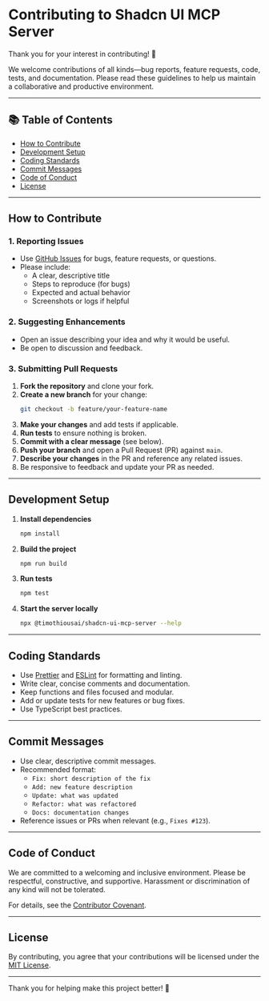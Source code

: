 # Contributing to Shadcn UI MCP Server

Thank you for your interest in contributing! 🎉

We welcome contributions of all kinds—bug reports, feature requests, code, tests, and documentation. Please read these guidelines to help us maintain a collaborative and productive environment.

---

## 📚 Table of Contents
- [How to Contribute](#how-to-contribute)
- [Development Setup](#development-setup)
- [Coding Standards](#coding-standards)
- [Commit Messages](#commit-messages)
- [Code of Conduct](#code-of-conduct)
- [License](#license)

---

## How to Contribute

### 1. Reporting Issues
- Use [GitHub Issues](https://github.com/TimothiousAI/Shadcn-UI-MCP/issues) for bugs, feature requests, or questions.
- Please include:
  - A clear, descriptive title
  - Steps to reproduce (for bugs)
  - Expected and actual behavior
  - Screenshots or logs if helpful

### 2. Suggesting Enhancements
- Open an issue describing your idea and why it would be useful.
- Be open to discussion and feedback.

### 3. Submitting Pull Requests
1. **Fork the repository** and clone your fork.
2. **Create a new branch** for your change:
   ```bash
   git checkout -b feature/your-feature-name
   ```
3. **Make your changes** and add tests if applicable.
4. **Run tests** to ensure nothing is broken.
5. **Commit with a clear message** (see below).
6. **Push your branch** and open a Pull Request (PR) against `main`.
7. **Describe your changes** in the PR and reference any related issues.
8. Be responsive to feedback and update your PR as needed.

---

## Development Setup

1. **Install dependencies**
   ```bash
   npm install
   ```
2. **Build the project**
   ```bash
   npm run build
   ```
3. **Run tests**
   ```bash
   npm test
   ```
4. **Start the server locally**
   ```bash
   npx @timothiousai/shadcn-ui-mcp-server --help
   ```

---

## Coding Standards
- Use [Prettier](https://prettier.io/) and [ESLint](https://eslint.org/) for formatting and linting.
- Write clear, concise comments and documentation.
- Keep functions and files focused and modular.
- Add or update tests for new features or bug fixes.
- Use TypeScript best practices.

---

## Commit Messages
- Use clear, descriptive commit messages.
- Recommended format:
  - `Fix: short description of the fix`
  - `Add: new feature description`
  - `Update: what was updated`
  - `Refactor: what was refactored`
  - `Docs: documentation changes`
- Reference issues or PRs when relevant (e.g., `Fixes #123`).

---

## Code of Conduct

We are committed to a welcoming and inclusive environment. Please be respectful, constructive, and supportive. Harassment or discrimination of any kind will not be tolerated.

For details, see the [Contributor Covenant](https://www.contributor-covenant.org/version/2/1/code_of_conduct/).

---

## License

By contributing, you agree that your contributions will be licensed under the [MIT License](LICENSE).

---

Thank you for helping make this project better! 🙏 